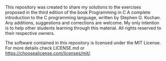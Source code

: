 This repository was created to share my solutions to the exercises proposed in the third edition of the book Programming in C A complete introduction to the C programming language, written by Stephen G. Kochan. Any additions, suggestions and corrections are welcome. My only intention is to help other students learning through this material. All rights reserved to their respective owners.

The software contained in this repository is licensed under the MIT License. For more details check LICENSE.md or https://choosealicense.com/licenses/mit/.